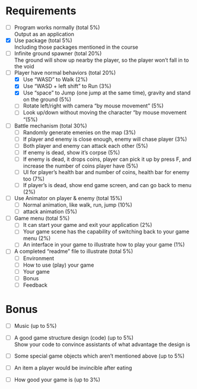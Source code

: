 # Requirements
- [ ] Program works normally (total 5%)</br>
Output as an application
- [x] Use package (total 5%)</br>
Including those packages mentioned in the course
- [ ] Infinite ground spawner (total 20%)</br>
The ground will show up nearby the player, so the player won’t fall in to the void
- [ ] Player have normal behaviors (total 20%)
  - [x] Use “WASD” to Walk (2%)
  - [x] Use “WASD + left shift” to Run (3%)
  - [x] Use “space” to Jump (one jump at the same time), gravity and stand on the ground (5%)
  - [ ] Rotate left/right with camera “by mouse movement” (5%)
  - [ ] Look up/down without moving the character “by mouse movement “(5%)
- [ ] Battle mechanism (total 30%)
    - [ ] Randomly generate emenies on the map (3%)
    - [ ] If player and enemy is close enough, enemy will chase player (3%)
    - [ ] Both player and enemy can attack each other (5%)
    - [ ] If enemy is dead, show it’s corpse (5%)
    - [ ] If enemy is dead, it drops coins, player can pick it up by press F, and increase the number of coins player have (5%)
    - [ ] UI for player’s health bar and number of coins, health bar for enemy too (7%)
    - [ ] If player’s is dead, show end game screen, and can go back to menu (2%)
- [ ] Use Animator on player & enemy (total 15%)
  - [ ] Normal animation, like walk, run, jump (10%)
  - [ ] attack animation (5%)
- [ ] Game menu (total 5%)
  - [ ] It can start your game and exit your application (2%)
  - [ ] Your game scene has the capability of switching back to your game menu (2%)
  - [ ] An interface in your game to illustrate how to play your game (1%)
- [ ] A completed “readme” file to illustrate (total 5%)
  - [ ] Environment
  - [ ] How to use (play) your game
  - [ ] Your game
  - [ ] Bonus
  - [ ] Feedback
# Bonus
- [ ] Music (up to 5%)
- [ ] A good game structure design (code) (up to 5%)</br>
Show your code to convince assistants of what advantage the design is
- [ ] Some special game objects which aren’t mentioned above (up to 5%)
- [ ] An item a player would be invincible after eating
- [ ] How good your game is (up to 3%)

